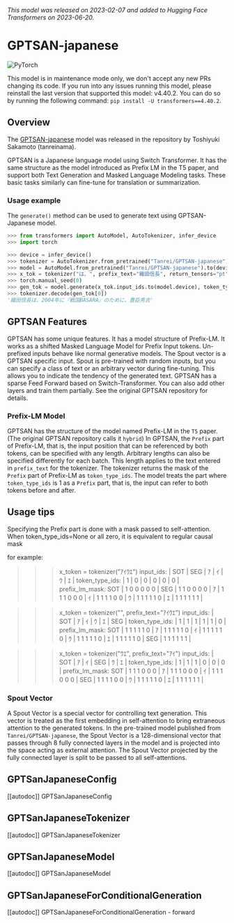 <!--Copyright 2023 The HuggingFace Team. All rights reserved.

Licensed under the Apache License, Version 2.0 (the "License"); you may not use this file except in compliance with
the License. You may obtain a copy of the License at

http://www.apache.org/licenses/LICENSE-2.0

Unless required by applicable law or agreed to in writing, software distributed under the License is distributed on
an "AS IS" BASIS, WITHOUT WARRANTIES OR CONDITIONS OF ANY KIND, either express or implied. See the License for the
specific language governing permissions and limitations under the License.

⚠️ Note that this file is in Markdown but contain specific syntax for our doc-builder (similar to MDX) that may not be
rendered properly in your Markdown viewer.

-->
*This model was released on 2023-02-07 and added to Hugging Face Transformers on 2023-06-20.*

# GPTSAN-japanese

<div class="flex flex-wrap space-x-1">
<img alt="PyTorch" src="https://img.shields.io/badge/PyTorch-DE3412?style=flat&logo=pytorch&logoColor=white">
</div>

<Tip warning={true}>

This model is in maintenance mode only, we don't accept any new PRs changing its code.
If you run into any issues running this model, please reinstall the last version that supported this model: v4.40.2.
You can do so by running the following command: `pip install -U transformers==4.40.2`.

</Tip>

## Overview

The [GPTSAN-japanese](https://huggingface.co/Tanrei/GPTSAN-japanese) model was released in the repository by Toshiyuki Sakamoto (tanreinama).

GPTSAN is a Japanese language model using Switch Transformer. It has the same structure as the model introduced as Prefix LM
in the T5 paper, and support both Text Generation and Masked Language Modeling tasks. These basic tasks similarly can
fine-tune for translation or summarization.

### Usage example

The `generate()` method can be used to generate text using GPTSAN-Japanese model.

```python
>>> from transformers import AutoModel, AutoTokenizer, infer_device
>>> import torch

>>> device = infer_device()
>>> tokenizer = AutoTokenizer.from_pretrained("Tanrei/GPTSAN-japanese")
>>> model = AutoModel.from_pretrained("Tanrei/GPTSAN-japanese").to(device)
>>> x_tok = tokenizer("は、", prefix_text="織田信長", return_tensors="pt")
>>> torch.manual_seed(0)
>>> gen_tok = model.generate(x_tok.input_ids.to(model.device), token_type_ids=x_tok.token_type_ids.to(mdoel.device), max_new_tokens=20)
>>> tokenizer.decode(gen_tok[0])
'織田信長は、2004年に『戦国BASARA』のために、豊臣秀吉'
```

## GPTSAN Features

GPTSAN has some unique features. It has a model structure of Prefix-LM. It works as a shifted Masked Language Model for Prefix Input tokens. Un-prefixed inputs behave like normal generative models.
The Spout vector is a GPTSAN specific input. Spout is pre-trained with random inputs, but you can specify a class of text or an arbitrary vector during fine-tuning. This allows you to indicate the tendency of the generated text.
GPTSAN has a sparse Feed Forward based on Switch-Transformer. You can also add other layers and train them partially. See the original GPTSAN repository for details.

### Prefix-LM Model

GPTSAN has the structure of the model named Prefix-LM in the `T5` paper. (The original GPTSAN repository calls it `hybrid`)
In GPTSAN, the `Prefix` part of Prefix-LM, that is, the input position that can be referenced by both tokens, can be specified with any length.
Arbitrary lengths can also be specified differently for each batch.
This length applies to the text entered in `prefix_text` for the tokenizer.
The tokenizer returns the mask of the `Prefix` part of Prefix-LM as `token_type_ids`.
The model treats the part where `token_type_ids` is 1 as a `Prefix` part, that is, the input can refer to both tokens before and after.

## Usage tips

Specifying the Prefix part is done with a mask passed to self-attention.
When token_type_ids=None or all zero, it is equivalent to regular causal mask

for example:

>>> x_token = tokenizer("ｱｲｳｴ")
input_ids:      | SOT | SEG | ｱ | ｲ | ｳ | ｴ |
token_type_ids: | 1   | 0   | 0 | 0 | 0 | 0 |
prefix_lm_mask:
SOT | 1 0 0 0 0 0 |
SEG | 1 1 0 0 0 0 |
ｱ   | 1 1 1 0 0 0 |
ｲ   | 1 1 1 1 0 0 |
ｳ   | 1 1 1 1 1 0 |
ｴ   | 1 1 1 1 1 1 |

>>> x_token = tokenizer("", prefix_text="ｱｲｳｴ")
input_ids:      | SOT | ｱ | ｲ | ｳ | ｴ | SEG |
token_type_ids: | 1   | 1 | 1 | 1 | 1 | 0  |
prefix_lm_mask:
SOT | 1 1 1 1 1 0 |
ｱ   | 1 1 1 1 1 0 |
ｲ   | 1 1 1 1 1 0 |
ｳ   | 1 1 1 1 1 0 |
ｴ   | 1 1 1 1 1 0 |
SEG | 1 1 1 1 1 1 |

>>> x_token = tokenizer("ｳｴ", prefix_text="ｱｲ")
input_ids:      | SOT | ｱ | ｲ | SEG | ｳ | ｴ |
token_type_ids: | 1   | 1 | 1 | 0   | 0 | 0 |
prefix_lm_mask:
SOT | 1 1 1 0 0 0 |
ｱ   | 1 1 1 0 0 0 |
ｲ   | 1 1 1 0 0 0 |
SEG | 1 1 1 1 0 0 |
ｳ   | 1 1 1 1 1 0 |
ｴ   | 1 1 1 1 1 1 |

### Spout Vector

A Spout Vector is a special vector for controlling text generation.
This vector is treated as the first embedding in self-attention to bring extraneous attention to the generated tokens.
In the pre-trained model published from `Tanrei/GPTSAN-japanese`, the Spout Vector is a 128-dimensional vector that passes through 8 fully connected layers in the model and is projected into the space acting as external attention.
The Spout Vector projected by the fully connected layer is split to be passed to all self-attentions.

## GPTSanJapaneseConfig

[[autodoc]] GPTSanJapaneseConfig

## GPTSanJapaneseTokenizer

[[autodoc]] GPTSanJapaneseTokenizer

## GPTSanJapaneseModel

[[autodoc]] GPTSanJapaneseModel

## GPTSanJapaneseForConditionalGeneration

[[autodoc]] GPTSanJapaneseForConditionalGeneration
    - forward
